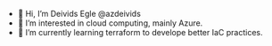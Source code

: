 - 👋 Hi, I’m Deivids Egle @azdeivids
- 👀 I’m interested in cloud computing, mainly Azure. 
- 🌱 I’m currently learning terraform to develope better IaC practices.

<!---
- 💞️ I’m looking to collaborate on ...
- 📫 How to reach me ...
--->

<!---
azdeivids/azdeivids is a ✨ special ✨ repository because its `README.md` (this file) appears on your GitHub profile.
You can click the Preview link to take a look at your changes.
--->
